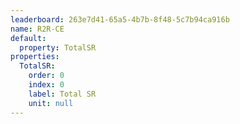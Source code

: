 ```yaml
---
leaderboard: 263e7d41-65a5-4b7b-8f48-5c7b94ca916b
name: R2R-CE
default:
  property: TotalSR
properties:
  TotalSR:
    order: 0
    index: 0
    label: Total SR
    unit: null
---
```


